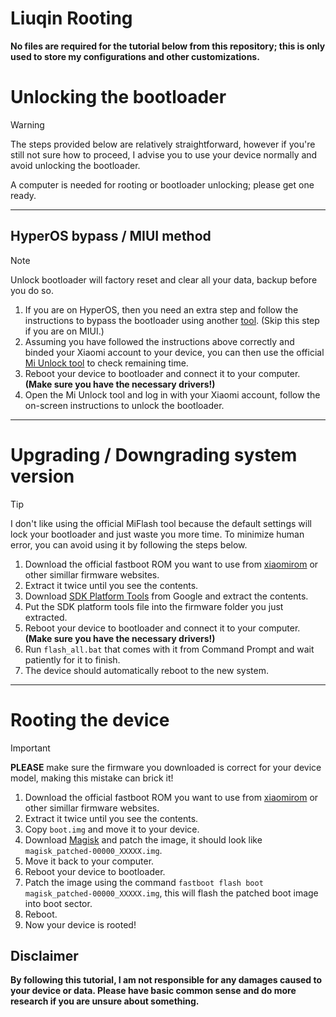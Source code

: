 # Liuqin Rooting
**No files are required for the tutorial below from this repository; this is only used to store my configurations and other customizations.**

# Unlocking the bootloader
> [!WARNING]
> The steps provided below are relatively straightforward, however if you're still not sure how to proceed, I advise you to use your device normally and avoid unlocking the bootloader.
>
> A computer is needed for rooting or bootloader unlocking; please get one ready.
---
## HyperOS bypass / MIUI method
> [!NOTE]
> Unlock bootloader will factory reset and clear all your data, backup before you do so.

1. If you are on HyperOS, then you need an extra step and follow the instructions to bypass the bootloader using another [tool](https://github.com/MlgmXyysd/Xiaomi-HyperOS-BootLoader-Bypass?tab=readme-ov-file#%EF%B8%8F-how-to-use). (Skip this step if you are on MIUI.)
2. Assuming you have followed the instructions above correctly and binded your Xiaomi account to your device, you can then use the official [Mi Unlock tool](https://en.miui.com/unlock/index.html) to check remaining time.
3. Reboot your device to bootloader and connect it to your computer. **(Make sure you have the necessary drivers!)**
4. Open the Mi Unlock tool and log in with your Xiaomi account, follow the on-screen instructions to unlock the bootloader.
---
# Upgrading / Downgrading system version
> [!TIP]
> I don't like using the official MiFlash tool because the default settings will lock your bootloader and just waste you more time. To minimize human error, you can avoid using it by following the steps below.

1. Download the official fastboot ROM you want to use from [xiaomirom](https://xiaomirom.com/en/) or other simillar firmware websites.
2. Extract it twice until you see the contents.
3. Download [SDK Platform Tools](https://developer.android.com/tools/releases/platform-tools) from Google and extract the contents.
4. Put the SDK platform tools file into the firmware folder you just extracted.
5. Reboot your device to bootloader and connect it to your computer. **(Make sure you have the necessary drivers!)**
6. Run `flash_all.bat` that comes with it from Command Prompt and wait patiently for it to finish.
7. The device should automatically reboot to the new system.
---
# Rooting the device
> [!IMPORTANT]
> **PLEASE** make sure the firmware you downloaded is correct for your device model, making this mistake can brick it!

1. Download the official fastboot ROM you want to use from [xiaomirom](https://xiaomirom.com/en/) or other simillar firmware websites.
2. Extract it twice until you see the contents.
3. Copy `boot.img` and move it to your device.
4. Download [Magisk](https://github.com/topjohnwu/Magisk/releases) and patch the image, it should look like `magisk_patched-00000_XXXXX.img`.
5. Move it back to your computer.
5. Reboot your device to bootloader.
6. Patch the image using the command `fastboot flash boot magisk_patched-00000_XXXXX.img`, this will flash the patched boot image into boot sector.
7. Reboot.
8. Now your device is rooted!

## Disclaimer
**By following this tutorial, I am not responsible for any damages caused to your device or data. Please have basic common sense and do more research if you are unsure about something.**
